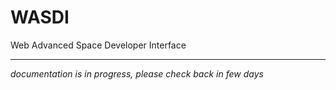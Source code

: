 # WASDI

Web Advanced Space Developer Interface

----

*documentation is in progress, please check back in few days*